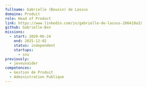 ```yaml
---
fullname: Gabrielle (Bouxin) de Lassus
domaine: Produit
role: Head of Product
link: https://www.linkedin.com/in/gabrielle-de-lassus-286410a3/
github: Gabrielle-Bxn
missions:
  - start: 2020-06-24
    end: 2025-12-02
    status: independent
    startups:
      - snu
previously:
  - jeveuxaider
competences:
  - Gestion de Produit
  - Administration Publique
---
```

